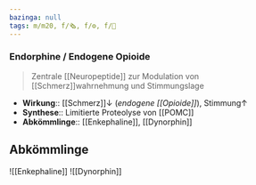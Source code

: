 ```yaml
---
bazinga: null
tags: m/m20, f/🗞️, f/⚙️, f/🧠
---
```

### Endorphine / Endogene Opioide
> Zentrale [[Neuropeptide]] zur Modulation von [[Schmerz]]wahrnehmung und Stimmungslage
- **Wirkung**:: [[Schmerz]]↓ (*endogene [[Opioide]]*), Stimmung↑ 
- **Synthese**:: Limitierte Proteolyse von [[POMC]]
- **Abkömmlinge**:: [[Enkephaline]], [[Dynorphin]]

## Abkömmlinge
![[Enkephaline]]
![[Dynorphin]]